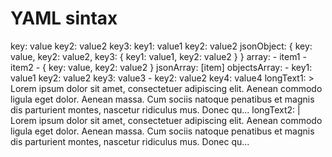 # YAML sintax
key: value
key2: value2
key3:
    key1: value1
    key2: value2
jsonObject: { key: value, key2: value2, key3: { key1: value1, key2: value2 } }
array:
    - item1
    - item2
    - { key: value, key2: value2 }
jsonArray: [item]
objectsArray:
    - key1: value1
      key2: value2
      key3: value3
    - key2: value2
      key4: value4
longText1: >
    Lorem ipsum dolor sit amet, consectetuer adipiscing elit.
    Aenean commodo ligula eget dolor.
    Aenean massa.
    Cum sociis natoque penatibus et magnis dis parturient montes, nascetur ridiculus mus.
    Donec qu...
longText2: |
    Lorem ipsum dolor sit amet, consectetuer adipiscing elit.
    Aenean commodo ligula eget dolor.
    Aenean massa.
    Cum sociis natoque penatibus et magnis dis parturient montes, nascetur ridiculus mus.
    Donec qu...

